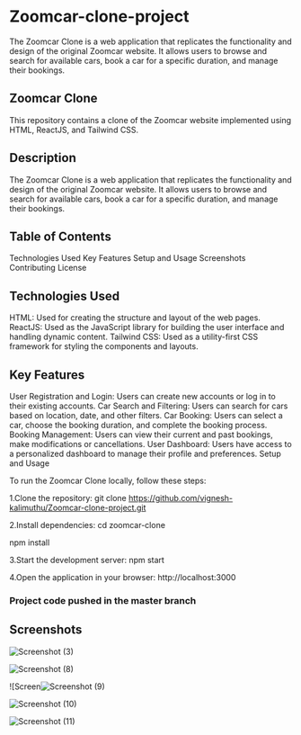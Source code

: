 # Zoomcar-clone-project
The Zoomcar Clone is a web application that replicates the functionality and design of the original Zoomcar website. It allows users to browse and search for available cars, book a car for a specific duration, and manage their bookings.

## Zoomcar Clone

This repository contains a clone of the Zoomcar website implemented using HTML, ReactJS, and Tailwind CSS.

## Description

The Zoomcar Clone is a web application that replicates the functionality and design of the original Zoomcar website. It allows users to browse and search for available cars, book a car for a specific duration, and manage their bookings.

## Table of Contents

Technologies Used
Key Features
Setup and Usage
Screenshots
Contributing
License

## Technologies Used

HTML: Used for creating the structure and layout of the web pages.
ReactJS: Used as the JavaScript library for building the user interface and handling dynamic content.
Tailwind CSS: Used as a utility-first CSS framework for styling the components and layouts.

## Key Features

User Registration and Login: Users can create new accounts or log in to their existing accounts.
Car Search and Filtering: Users can search for cars based on location, date, and other filters.
Car Booking: Users can select a car, choose the booking duration, and complete the booking process.
Booking Management: Users can view their current and past bookings, make modifications or cancellations.
User Dashboard: Users have access to a personalized dashboard to manage their profile and preferences.
Setup and Usage

To run the Zoomcar Clone locally, follow these steps:

1.Clone the repository:
git clone https://github.com/vignesh-kalimuthu/Zoomcar-clone-project.git


2.Install dependencies:
cd zoomcar-clone

npm install


3.Start the development server:
npm start

4.Open the application in your browser:
http://localhost:3000

### Project code pushed in the master branch


## Screenshots


![Screenshot (3)](https://github.com/vignesh-kalimuthu/Zoomcar-clone-project/assets/78686429/4222f388-c717-436d-9b26-bb2e2cd4459d)

![Screenshot (8)](https://github.com/vignesh-kalimuthu/Zoomcar-clone-project/assets/78686429/2aac3f0d-8fe2-4de0-aeea-9147e0f556dc)

![Screen![Screenshot (9)](https://github.com/vignesh-kalimuthu/Zoomcar-clone-project/assets/78686429/06a511c4-3379-4976-addc-6d75cffa36b1)

![Screenshot (10)](https://github.com/vignesh-kalimuthu/Zoomcar-clone-project/assets/78686429/96cd8d5b-cc5d-4508-81b7-6376e1cb9423)

![Screenshot (11)](https://github.com/vignesh-kalimuthu/Zoomcar-clone-project/assets/78686429/9d94e352-32cd-45c5-aa2f-292156131262)

